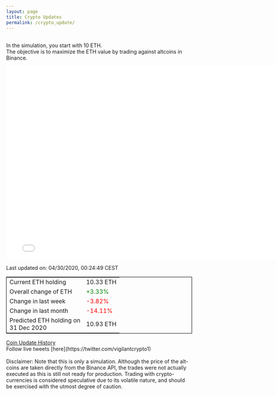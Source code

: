 ```yaml
---
layout: page
title: Crypto Updates
permalink: /crypto_update/
---
```

<br>In the simulation, you start with 10 ETH.<br>The objective is to maximize the ETH value by trading against altcoins 
in Binance.

<iframe width="775" height="525" frameborder="0" scrolling="no" src="//plotly.com/~vikramaditya91/109.embed"></iframe>

Last updated on: 04/30/2020, 00:24:49 CEST 
<table style="border:1px solid black;margin-left:auto;margin-right:auto;">
	<tbody>
	<tr>
		<td>Current ETH holding</td>
		<td>     10.33 ETH</td>
	</tr>
	<tr>
		<td>Overall change of ETH</td>
		<td><font color="green">+3.33%</font></td>
	</tr>
	<tr>
		<td>Change in last week</td>
		<td><font color="red">-3.82%</font></td>
	</tr>
	<tr>
		<td>Change in last month</td>
		<td><font color="red">-14.11%</font></td>
	</tr>
    <tr>
		<td>Predicted ETH holding on<br>31 Dec 2020</td>
		<td>     10.93 ETH</td>
	</tr>
	</tbody>
</table>
<a href="{{ site.baseurl }}/crypto_history">Coin Update History</a>
<br>
Follow live tweets [here](https://twitter.com/vigilantcrypto1)
<br>
<br>
Disclaimer:
Note that this is only a simulation. Although the price of the alt-coins are taken directly from the Binance API, the trades were not actually executed as this is still not ready for production.
Trading with crypto-currencies is considered speculative due to its volatile nature, and should be exercised with the utmost degree of caution.